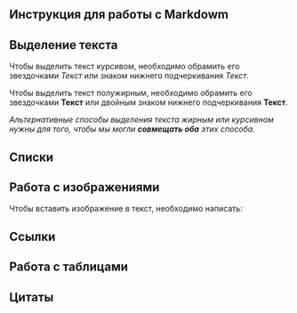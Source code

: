 ## Инструкция для работы с Markdowm

## Выделение текста

Чтобы выделить текст курсивом, необходимо обрамить его звездочками *Текст* или знаком нижнего подчеркивания _Текст_.

Чтобы выделить текст полужирным, необходимо обрамить его звездочками **Текст** или двойным знаком нижнего подчеркивания __Текст__.

_Альтернативные способы выделения текста жирным или курсивном нужны для того, чтобы мы могли **совмещать оба** этих способа._

## Списки

## Работа с изображениями

Чтобы вставить изображение в текст, необходимо написать:
![]()

## Ссылки

## Работа с таблицами

## Цитаты